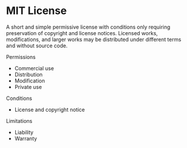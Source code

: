 # MIT License
A short and simple permissive license with conditions only requiring preservation of copyright and license notices. Licensed works, modifications, and larger works may be distributed under different terms and without source code.

Permissions
 * Commercial use
 * Distribution
 * Modification
 * Private use	

Conditions	
 * License and copyright notice


Limitations
 * Liability
 * Warranty
